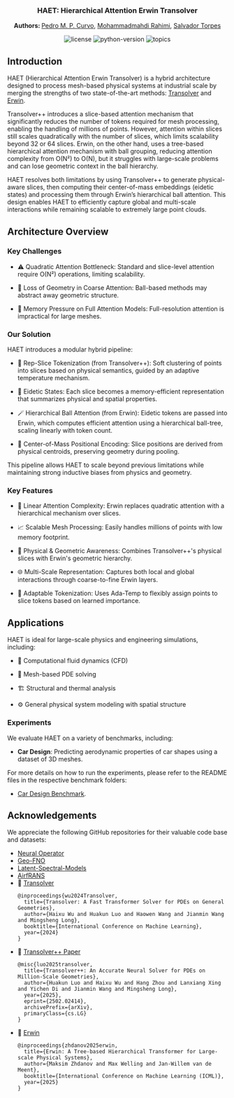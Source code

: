 <div align="center">

<h3>HAET: Hierarchical Attention Erwin Transolver</h3>

<b> Authors: </b> <a href="https://pedrocurvo.com/">Pedro M. P. Curvo</a>, <a href="https://www.google.com">Mohammadmahdi Rahimi</a>, <a href="https://www.google.com">Salvador Torpes</a>

<p align="center">
	<img src="https://img.shields.io/github/license/pedrocurvo/ErwinTransolver" alt="license">
	<img src="https://img.shields.io/badge/python-3.8%2B-blue" alt="python-version">
	<img src="https://img.shields.io/badge/PointClouds,%20PDESolver,%20Transformer,%20more-blue" alt="topics">
</p>

</div>

## Introduction

HAET (Hierarchical Attention Erwin Transolver) is a hybrid architecture designed to process mesh-based physical systems at industrial scale by merging the strengths of two state-of-the-art methods: [Transolver](https://github.com/thuml/Transolver) and [Erwin](https://github.com/maxxxzdn/erwin).

Transolver++ introduces a slice-based attention mechanism that significantly reduces the number of tokens required for mesh processing, enabling the handling of millions of points. However, attention within slices still scales quadratically with the number of slices, which limits scalability beyond 32 or 64 slices. Erwin, on the other hand, uses a tree-based hierarchical attention mechanism with ball grouping, reducing attention complexity from O(N²) to O(N), but it struggles with large-scale problems and can lose geometric context in the ball hierarchy.

HAET resolves both limitations by using Transolver++ to generate physical-aware slices, then computing their center-of-mass embeddings (eidetic states) and processing them through Erwin’s hierarchical ball attention. This design enables HAET to efficiently capture global and multi-scale interactions while remaining scalable to extremely large point clouds.

## Architecture Overview

### Key Challenges

- ⚠️ Quadratic Attention Bottleneck: Standard and slice-level attention require O(N²) operations, limiting scalability.

- 🧱 Loss of Geometry in Coarse Attention: Ball-based methods may abstract away geometric structure.

- 💾 Memory Pressure on Full Attention Models: Full-resolution attention is impractical for large meshes.

### Our Solution

HAET introduces a modular hybrid pipeline:

- 🧩 Rep-Slice Tokenization (from Transolver++): Soft clustering of points into slices based on physical semantics, guided by an adaptive temperature mechanism.

- 🧠 Eidetic States: Each slice becomes a memory-efficient representation that summarizes physical and spatial properties.

- 🪄 Hierarchical Ball Attention (from Erwin): Eidetic tokens are passed into Erwin, which computes efficient attention using a hierarchical ball-tree, scaling linearly with token count.

- 📍 Center-of-Mass Positional Encoding: Slice positions are derived from physical centroids, preserving geometry during pooling.

This pipeline allows HAET to scale beyond previous limitations while maintaining strong inductive biases from physics and geometry.

### Key Features

- 🔁 Linear Attention Complexity: Erwin replaces quadratic attention with a hierarchical mechanism over slices.

- 📈 Scalable Mesh Processing: Easily handles millions of points with low memory footprint.

- 🧬 Physical & Geometric Awareness: Combines Transolver++'s physical slices with Erwin's geometric hierarchy.

- 🌐 Multi-Scale Representation: Captures both local and global interactions through coarse-to-fine Erwin layers.

- 🔧 Adaptable Tokenization: Uses Ada-Temp to flexibly assign points to slice tokens based on learned importance.

## Applications

HAET is ideal for large-scale physics and engineering simulations, including:

- 💨 Computational fluid dynamics (CFD)

- 🧮 Mesh-based PDE solving

- 🏗️ Structural and thermal analysis

- ⚙️ General physical system modeling with spatial structure

### Experiments

We evaluate HAET on a variety of benchmarks, including:
- **Car Design**: Predicting aerodynamic properties of car shapes using a dataset of 3D meshes.

For more details on how to run the experiments, please refer to the README files in the respective benchmark folders:
- [Car Design Benchmark](benchmarks/02-Car-Design-ShapeNetCar/README.md).

## Acknowledgements

We appreciate the following GitHub repositories for their valuable code base and datasets:

- [Neural Operator](https://github.com/neuraloperator/neuraloperator)
- [Geo-FNO](https://github.com/neuraloperator/Geo-FNO)
- [Latent-Spectral-Models](https://github.com/thuml/Latent-Spectral-Models)
- [AirfRANS](https://github.com/Extrality/AirfRANS)
- 📘 [Transolver](https://github.com/thuml/Transolver)
  ```
  @inproceedings{wu2024Transolver,
    title={Transolver: A Fast Transformer Solver for PDEs on General Geometries},
    author={Haixu Wu and Huakun Luo and Haowen Wang and Jianmin Wang and Mingsheng Long},
    booktitle={International Conference on Machine Learning},
    year={2024}
  }
  ```
- 📘 [Transolver++ Paper](https://arxiv.org/abs/2404.02414)
  ```
  @misc{luo2025transolver,
    title={Transolver++: An Accurate Neural Solver for PDEs on Million-Scale Geometries},
    author={Huakun Luo and Haixu Wu and Hang Zhou and Lanxiang Xing and Yichen Di and Jianmin Wang and Mingsheng Long},
    year={2025},
    eprint={2502.02414},
    archivePrefix={arXiv},
    primaryClass={cs.LG}
  }
  ```
- 📘 [Erwin](https://github.com/maxxxzdn/erwin)
  ```
  @inproceedings{zhdanov2025erwin,
    title={Erwin: A Tree-based Hierarchical Transformer for Large-scale Physical Systems}, 
    author={Maksim Zhdanov and Max Welling and Jan-Willem van de Meent},
    booktitle={International Conference on Machine Learning (ICML)},
    year={2025}
  }
  ```


